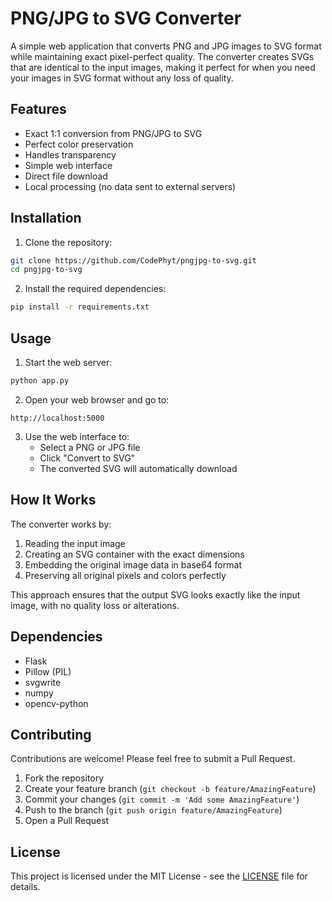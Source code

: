 # PNG/JPG to SVG Converter

A simple web application that converts PNG and JPG images to SVG format while maintaining exact pixel-perfect quality. The converter creates SVGs that are identical to the input images, making it perfect for when you need your images in SVG format without any loss of quality.

## Features

- Exact 1:1 conversion from PNG/JPG to SVG
- Perfect color preservation
- Handles transparency
- Simple web interface
- Direct file download
- Local processing (no data sent to external servers)

## Installation

1. Clone the repository:
```bash
git clone https://github.com/CodePhyt/pngjpg-to-svg.git
cd pngjpg-to-svg
```

2. Install the required dependencies:
```bash
pip install -r requirements.txt
```

## Usage

1. Start the web server:
```bash
python app.py
```

2. Open your web browser and go to:
```
http://localhost:5000
```

3. Use the web interface to:
   - Select a PNG or JPG file
   - Click "Convert to SVG"
   - The converted SVG will automatically download

## How It Works

The converter works by:
1. Reading the input image
2. Creating an SVG container with the exact dimensions
3. Embedding the original image data in base64 format
4. Preserving all original pixels and colors perfectly

This approach ensures that the output SVG looks exactly like the input image, with no quality loss or alterations.

## Dependencies

- Flask
- Pillow (PIL)
- svgwrite
- numpy
- opencv-python

## Contributing

Contributions are welcome! Please feel free to submit a Pull Request.

1. Fork the repository
2. Create your feature branch (`git checkout -b feature/AmazingFeature`)
3. Commit your changes (`git commit -m 'Add some AmazingFeature'`)
4. Push to the branch (`git push origin feature/AmazingFeature`)
5. Open a Pull Request

## License

This project is licensed under the MIT License - see the [LICENSE](LICENSE) file for details.
